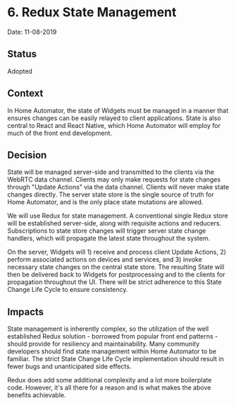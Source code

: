 # 6. Redux State Management

Date: 11-08-2019

## Status

Adopted

## Context

In Home Automator, the state of Widgets must be managed in a manner that
ensures changes can be easily relayed to client applications. State is
also central to React and React Native, which Home Automator will employ
for much of the front end development.

## Decision

State will be managed server-side and transmitted to the clients via
the WebRTC data channel.  Clients may only make requests for state
changes through "Update Actions" via the data channel.  Clients will never
make state changes directly.  The server state store is the single source
of truth for Home Automator, and is the only place state mutations are
allowed.

We will use Redux for state management.  A conventional single Redux store
will be established server-side, along with requisite actions and reducers.
Subscriptions to state store changes will trigger server state change
handlers, which will propagate the latest state throughout the system.

On the server, Widgets will 1) receive and process client Update Actions,
2) perform associated actions on devices and services, and 3) invoke
necessary state changes on the central state store.  The resulting State
will then be delivered back to Widgets for postprocessing and to the clients
for propagation throughout the UI.  There will be strict adherence to this
State Change Life Cycle to ensure consistency.

## Impacts

State management is inherently complex, so the utilization of the well
established Redux solution - borrowed from popular front end patterns -
should provide for resiliency and maintainability.  Many community
developers should find state management within Home Automator to be
familiar.  The strict State Change Life Cycle implementation should result
in fewer bugs and unanticipated side effects.

Redux does add some additional complexity and a lot more boilerplate
code.  However, it's all there for a reason and is what makes the above
benefits achievable.
